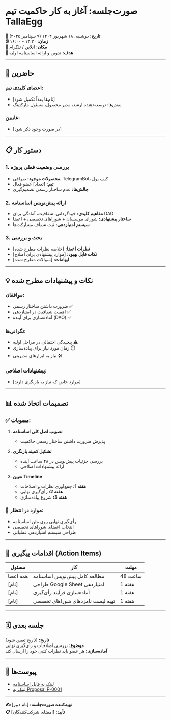# صورت‌جلسه: آغاز به کار حاکمیت تیم TallaEgg

**📅 تاریخ:** دوشنبه، ۱۸ شهریور ۱۴۰۴ (۹ سپتامبر ۲۰۲۵)  
**⏰ زمان:** ۱۴:۳۰ - ۱۶:۰۰  
**📍 مکان:** آنلاین / تلگرام  
**🎯 هدف:** تدوین و ارائه اساسنامه اولیه  

---

## 👥 حاضرین

### اعضای کلیدی تیم:
- [نام‌ها بعداً تکمیل شود]
- نقش‌ها: توسعه‌دهنده ارشد، مدیر محصول، مسئول مارکتینگ

### غایبین:
- [در صورت وجود ذکر شود]

---

## 📋 دستور کار

### 1. بررسی وضعیت فعلی پروژه
- **محصولات موجود:** صرافی، TelegramBot، کیف پول
- **تیم:** [تعداد] عضو فعال
- **چالش‌ها:** عدم ساختار رسمی تصمیم‌گیری

### 2. ارائه پیش‌نویس اساسنامه
- **مفاهیم کلیدی:** خودگردانی، شفافیت، آمادگی برای DAO
- **ساختار پیشنهادی:** شورای موسسان + شوراهای تخصصی + اعضا
- **سیستم امتیازدهی:** ثبت شفاف مشارکت‌ها

### 3. بحث و بررسی
- **نظرات اعضا:** [خلاصه نظرات مطرح شده]
- **نکات قابل بهبود:** [موارد پیشنهادی برای اصلاح]
- **ابهامات:** [سوالات مطرح شده]

---

## 💡 نکات و پیشنهادات مطرح شده

### موافقان:
- ضرورت داشتن ساختار رسمی ✅
- اهمیت شفافیت در امتیازدهی ✅  
- آماده‌سازی برای آینده (DAO) ✅

### نگرانی‌ها:
- پیچیدگی احتمالی در مراحل اولیه ⚠️
- زمان مورد نیاز برای پیاده‌سازی ⏱️
- نیاز به ابزارهای مدیریتی 🛠️

### پیشنهادات اصلاحی:
- [موارد خاص که نیاز به بازنگری دارند]

---

## 📊 تصمیمات اتخاذ شده

### ✅ مصوبات:

1. **تصویب اصل کلی اساسنامه**
   - پذیرش ضرورت داشتن ساختار رسمی حاکمیت

2. **تشکیل کمیته بازنگری**  
   - بررسی جزئیات پیش‌نویس در ۴۸ ساعت آینده
   - ارائه پیشنهادات اصلاحی

3. **تعیین Timeline**
   - **هفته 1:** جمع‌آوری نظرات و اصلاحات
   - **هفته 2:** رأی‌گیری نهایی
   - **هفته 3:** شروع پیاده‌سازی

### 🔄 موارد در انتظار:

- رأی‌گیری نهایی روی متن اساسنامه
- انتخاب اعضای شوراهای تخصصی
- طراحی سیستم امتیازدهی عملیاتی

---

## 📝 اقدامات پیگیری (Action Items)

| مسئول | کار | مهلت |
|-------|-----|------|
| همه اعضا | مطالعه کامل پیش‌نویس اساسنامه | 48 ساعت |
| [نام] | طراحی Google Sheet امتیازدهی | 1 هفته |
| [نام] | آماده‌سازی فرآیند رأی‌گیری | 1 هفته |
| [نام] | تهیه لیست نامزدهای شوراهای تخصصی | 1 هفته |

---

## 🗓️ جلسه بعدی

**تاریخ:** [تاریخ تعیین شود]  
**موضوع:** بررسی اصلاحات و رأی‌گیری نهایی  
**آماده‌سازی:** هر عضو باید نظرات کتبی خود را ارسال کند  

---

## 📎 پیوست‌ها

- [لینک به فایل اساسنامه](../charter/charter-v1.0.md)
- [لینک به Proposal P-0001](../proposals/P-0001-initial-charter.md)

---

**✍️ تهیه‌کننده صورت‌جلسه:** [نام دبیر]  
**📋 تأیید:** [امضای شرکت‌کنندگان]
